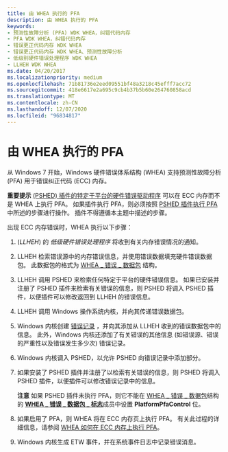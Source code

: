 ```yaml
---
title: 由 WHEA 执行的 PFA
description: 由 WHEA 执行的 PFA
keywords:
- 预测性故障分析 (PFA) WDK WHEA，纠错代码内存
- PFA WDK WHEA，纠错代码内存
- 错误更正代码内存 WDK WHEA
- 错误更正代码内存 WDK WHEA、预测性故障分析
- 低级别硬件错误处理程序 WDK WHEA
- LLHEH WDK WHEA
ms.date: 04/20/2017
ms.localizationpriority: medium
ms.openlocfilehash: 71b81736e2eed09551bf48a3218c45efff7acc72
ms.sourcegitcommit: 418e6617e2a695c9cb4b37b5b60e264760858acd
ms.translationtype: MT
ms.contentlocale: zh-CN
ms.lasthandoff: 12/07/2020
ms.locfileid: "96834817"
---
```

# <a name="pfa-performed-by-whea"></a>由 WHEA 执行的 PFA


从 Windows 7 开始，Windows 硬件错误体系结构 (WHEA) 支持预测性故障分析 (PFA) 用于错误纠正代码 (ECC) 内存。

**重要提示** [ (PSHED) 插件的特定于平台的硬件错误驱动程序](platform-specific-hardware-error-driver-plug-ins2.md) 可以在 ECC 内存而不是 WHEA 上执行 PFA。 如果插件执行 PFA，则必须按照 [PSHED 插件执行 PFA](pfa-performed-by-a-pshed-plug-in.md)中所述的步骤进行操作。 插件不得遵循本主题中描述的步骤。

 

出现 ECC 内存错误时，WHEA 执行以下步骤：

1.   (*LLHEH*) 的 *低级硬件错误处理程序* 将收到有关内存错误情况的通知。

2.  LLHEH 检索错误源中的内存错误信息，并使用错误数据填充硬件错误数据包。 此数据包的格式为 [WHEA \_ 错误 \_ 数据包](/previous-versions/windows/hardware/drivers/ff560465(v=vs.85)) 结构。

3.  LLHEH 调用 PSHED 来检索任何特定于平台的硬件错误信息。 如果已安装并注册了 PSHED 插件来检索有关错误的信息，则 PSHED 将调入 PSHED 插件，以便插件可以修改返回到 LLHEH 的错误信息。

4.  LLHEH 调用 Windows 操作系统内核，并向其传递错误数据包。

5.  Windows 内核创建 [错误记录](error-records.md) ，并向其添加从 LLHEH 收到的错误数据包中的信息。 此外，Windows 内核还添加了有关错误的其他信息 (如错误源、错误的严重性以及错误发生多少次) 错误记录。

6.  Windows 内核调入 PSHED，以允许 PSHED 向错误记录中添加部分。

7.  如果安装了 PSHED 插件并注册了以检索有关错误的信息，则 PSHED 将调入 PSHED 插件，以便插件可以修改错误记录中的信息。

    **注意** 如果 PSHED 插件未执行 PFA，则它不能在 [WHEA \_ 错误 \_ 数据包](/previous-versions/windows/hardware/drivers/ff560465(v=vs.85))结构的 [**WHEA \_ 错误 \_ 数据包 \_ 标志**](/windows-hardware/drivers/ddi/ntddk/ns-ntddk-_whea_error_packet_flags)成员中设置 **PlatformPfaControl** 位。

     

8.  如果启用了 PFA，则 WHEA 将在 ECC 内存页上执行 PFA。 有关此过程的详细信息，请参阅 [WHEA 如何在 ECC 内存上执行 PFA](how-whea-performs-pfa-on-ecc-memory.md)。

9.  Windows 内核生成 ETW 事件，并在系统事件日志中记录错误消息。

 

